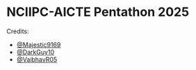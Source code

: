 # NCIIPC-AICTE Pentathon 2025

Credits:

- [@Majestic9169](https://github.com/Majestic9169)
- [@DarkGuy10](https://github.com/DarkGuy10)
- [@VaibhavR05](https://github.com/VaibhavR05)
